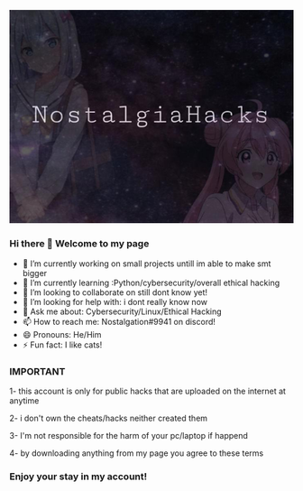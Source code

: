 ![](https://github.com/NostalgiaHacks/NostalgiaHacks/blob/main/image.jpg)
### Hi there 👋 Welcome to my page

- 🔭 I’m currently working on small projects untill im able to make smt bigger
- 🌱 I’m currently learning :Python/cybersecurity/overall ethical hacking
- 👯 I’m looking to collaborate on still dont know yet!
- 🤔 I’m looking for help with: i dont really know now
- 💬 Ask me about: Cybersecurity/Linux/Ethical Hacking
- 📫 How to reach me: Nostalgation#9941 on discord!
- 😄 Pronouns: He/Him
- ⚡ Fun fact: I like cats!

### IMPORTANT 
 1- this account is only for public hacks that are uploaded on the internet at anytime 
 
 2- i don't own the cheats/hacks neither created them 
 
 3- I'm not responsible for the harm of your pc/laptop if happend 
 
 4- by downloading anything from my page you agree to these terms
 
### Enjoy your stay in my account!
 
 

